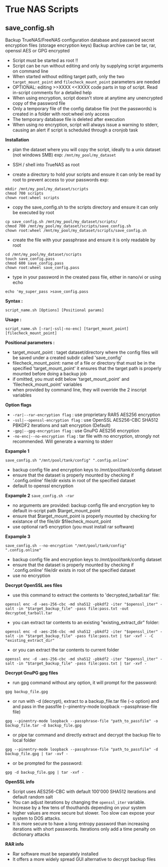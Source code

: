 # True NAS Scripts

## save_config.sh

Backup TrueNAS/FreeNAS configuration database and password secret encryption files (storage encryption keys)
Backup archive can be tar, rar, openssl AES or GPG encrypted

* Script must be started as root !!
* Script can be run without editing and only by supplying script arguments on command line
* When started without editing target path, only the two `target_mount_point` and `filecheck_mount_point` parameters are needed
* OPTIONAL: editing >>XXXX <<XXXX code parts in top of script. Read in-script comments for a detailed help
* When using encryption, script doesn't store at anytime any unencrypted copy of the password file
* Only a temporary file of the config databse file (not the passwords) is created in a folder with root:wheel only access
* The temporary database file is deleted after execution
* When using no encryption, script will always issue a warning to stderr, causing an alert if script is scheduled through a cronjob task

**Installation**
* plan the dataset where you will copy the script, ideally to a unix dataset (not windows SMB)
exp: ```/mnt/my_pool/my_dataset```

* SSH / shell into TrueNAS as root

* create a directory to hold your scripts and ensure it can only be read by root to prevent access to your passwords
exp:
```
mkdir /mnt/my_pool/my_dataset/scripts
chmod 700 scripts
chown root:wheel scripts
```

* copy the save_config.sh to the scripts directory and ensure it can only be executed by root
```
cp save_config.sh /mnt/my_pool/my_dataset/scripts/
chmod 700 /mnt/my_pool/my_dataset/scripts/save_config.sh
chown root:wheel /mnt/my_pool/my_dataset/scripts/save_config.sh
```

* create the file with your passphrase and ensure it is only readable by root
```
cd /mnt/my_pool/my_dataset/scripts
touch save_config.pass
chmod 600 save_config.pass
chown root:wheel save_config.pass
```

* type in your password in the created pass file, either in nano/vi or using echo
```
echo 'my_super_pass >save_config.pass
```


**Syntax :**

```script_name.sh [Options] [Positional params]```


**Usage :**

```script_name.sh [-rar|-ssl|-no-enc] [target_mount_point] [filecheck_mount_point]```

**Positional parameters :**
* target_mount_point   : taget dataset/directory where the config files will be saved under a created subdir called 'save_config'
* filecheck_mount_point: name of a file or directory that must be in the specified 'target_mount_point'
it ensures that the target path is properly mounted before doing a backup job
* if omitted, you must edit below 'target_mount_point' and 'filecheck_mount_point' variables
* when provided by command line, they will override the 2 inscript variables

**Option flags**
* ```-rar|--rar-encryption flag``` : use proprietary RAR5 AES256 encryption
* ```-ssl|--openssl-encryption flag``` : use OpenSSL AES256-CBC SHA512 PBKDF2 iterations and salt encryption (Default)
* ```-gpg|--gpg-encryption flag``` : use GnuPG AES256 encryption
* ```-no-enc|--no-encryption flag``` : tar file with no encryption, strongly not recommended. Will generate a warning to stderr

**Expample 1** 
```
save_config.sh "/mnt/pool/tank/config" ".config.online"
```
* backup config file and encryption keys to /mnt/pool/tank/config dataset
* ensure that the dataset is properly mounted by checking if '.config.online' file/dir exists in root of the specified dataset
* default to openssl encryption

**Expample 2**
```save_config.sh -rar```
* no arguments are provided: backup config file and encryption key to default in-script path $target_mount_point
* ensure that $target_mount_point is properly mounted by checking for existance of the file/dir $filecheck_mount_point
* use optional rar5 encryption (you must install rar software)

**Expample 3**
```
save_config.sh --no-encryption "/mnt/pool/tank/config" ".config.online"
```
* backup config file and encryption keys to /mnt/pool/tank/config dataset
* ensure that the dataset is properly mounted by checking if '.config.online' file/dir exists in root of the specified dataset
* use no encryption

**Decrypt OpenSSL aes files**
* use this command to extract the contents to 'decrypted_tarball.tar' file:
```
openssl enc -d -aes-256-cbc -md sha512 -pbkdf2 -iter "$openssl_iter" -salt -in "$target_backup_file" -pass file:pass.txt -out decrypted_tarball.tar
```
* you can extract tar contents to an existing "existing_extract_dir" folder:
```
openssl enc -d -aes-256-cbc -md sha512 -pbkdf2 -iter "$openssl_iter" -salt -in "$target_backup_file" -pass file:pass.txt | tar -xvf - -C "existing_extract_dir"
```
* or you can extract the tar contents to current folder
```
openssl enc -d -aes-256-cbc -md sha512 -pbkdf2 -iter "$openssl_iter" -salt -in "$target_backup_file" -pass file:pass.txt | tar -xvf -
```

**Decrypt GnuPG gpg files**
* run gpg command without any option, it will prompt for the password:
```
gpg backup_file.gpg
```

* or run with -d (decrypt), extract to a backup_file.tar file (-o option) and and pass in the passfile (--pinentry-mode loopback --passphrase-file file)
```
gpg --pinentry-mode loopback --passphrase-file "path_to_passfile" -o backup_file.tar -d backup_file.gpg
```

* or pipe tar command and directly extract and decrypt the backup file to local folder
```
gpg --pinentry-mode loopback --passphrase-file "path_to_passfile" -d backup_file.gpg | tar -xvf -
```

* or be prompted for the password:
```
gpg -d backup_file.gpg | tar -xvf -
```


**OpenSSL info**
* Script uses AES256-CBC with default 100'000 SHA512 iterations and default random salt
* You can adjust iterations by changing the `openssl_iter` variable. Increase by a few tens of thouthands depending on your system
* higher values are more secure but slower. Too slow can expose your system to DOS attacks.
* It is more secure to have a long entropy password than increasing iterations with short passwords. Iterations only add a time penalty on dictionary attacks


**RAR info**
* Rar software must be separately installed
* It offers a more widely spread GUI alternative to decrypt backup files
